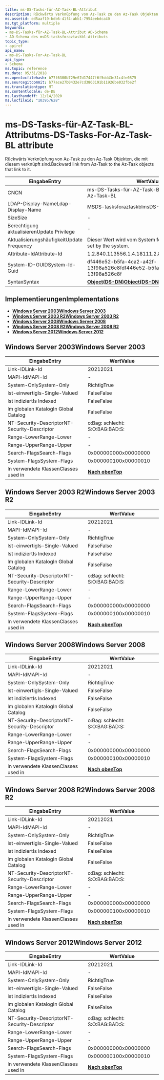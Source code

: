 ```yaml
---
title: ms-DS-Tasks-für-AZ-Task-BL-Attribut
description: Rückwärts Verknüpfung von Az-Task zu den Az-Task Objekten, die mit diesem verknüpft sind.
ms.assetid: ed5aaf19-bdb6-41f4-abb1-7954eebdca40
ms.tgt_platform: multiple
keywords:
- ms-DS-Tasks-für-AZ-Task-BL-Attribut AD-Schema
- AD-Schema des msDS-tasksforaztaskbl-Attributs
topic_type:
- apiref
api_name:
- ms-DS-Tasks-For-Az-Task-BL
api_type:
- Schema
ms.topic: reference
ms.date: 05/31/2018
ms.openlocfilehash: b77f6300b729e67d17447f6f5dd43e31c4fe0875
ms.sourcegitcommit: b77ace27b0432e7cd3863191b11926be032fbe2f
ms.translationtype: MT
ms.contentlocale: de-DE
ms.lasthandoff: 12/14/2020
ms.locfileid: "103957628"
---
```

# <a name="ms-ds-tasks-for-az-task-bl-attribute"></a><span data-ttu-id="65f87-105">ms-DS-Tasks-für-AZ-Task-BL-Attribut</span><span class="sxs-lookup"><span data-stu-id="65f87-105">ms-DS-Tasks-For-Az-Task-BL attribute</span></span>

<span data-ttu-id="65f87-106">Rückwärts Verknüpfung von Az-Task zu den Az-Task Objekten, die mit diesem verknüpft sind.</span><span class="sxs-lookup"><span data-stu-id="65f87-106">Backward link from Az-Task to the Az-Task objects that link to it.</span></span>



| <span data-ttu-id="65f87-107">Eingabe</span><span class="sxs-lookup"><span data-stu-id="65f87-107">Entry</span></span> | <span data-ttu-id="65f87-108">Wert</span><span class="sxs-lookup"><span data-stu-id="65f87-108">Value</span></span> |
|-------------------|-----------------------------------------|
| <span data-ttu-id="65f87-109">CN</span><span class="sxs-lookup"><span data-stu-id="65f87-109">CN</span></span>                | <span data-ttu-id="65f87-110">ms-DS-Tasks-für-AZ-Task-BL</span><span class="sxs-lookup"><span data-stu-id="65f87-110">ms-DS-Tasks-For-Az-Task-BL</span></span>              |
| <span data-ttu-id="65f87-111">LDAP-Display-Name</span><span class="sxs-lookup"><span data-stu-id="65f87-111">Ldap-Display-Name</span></span> | <span data-ttu-id="65f87-112">MSDS-tasksforaztaskbl</span><span class="sxs-lookup"><span data-stu-id="65f87-112">msDS-TasksForAzTaskBL</span></span>                   |
| <span data-ttu-id="65f87-113">Size</span><span class="sxs-lookup"><span data-stu-id="65f87-113">Size</span></span>              | \-                                      |
| <span data-ttu-id="65f87-114">Berechtigung aktualisieren</span><span class="sxs-lookup"><span data-stu-id="65f87-114">Update Privilege</span></span>  | \-                                      |
| <span data-ttu-id="65f87-115">Aktualisierungshäufigkeit</span><span class="sxs-lookup"><span data-stu-id="65f87-115">Update Frequency</span></span>  | <span data-ttu-id="65f87-116">Dieser Wert wird vom System festgelegt.</span><span class="sxs-lookup"><span data-stu-id="65f87-116">This value is set by the system.</span></span>        |
| <span data-ttu-id="65f87-117">Attribute-Id</span><span class="sxs-lookup"><span data-stu-id="65f87-117">Attribute-Id</span></span>      | <span data-ttu-id="65f87-118">1.2.840.113556.1.4.1811</span><span class="sxs-lookup"><span data-stu-id="65f87-118">1.2.840.113556.1.4.1811</span></span>                 |
| <span data-ttu-id="65f87-119">System-ID-GUID</span><span class="sxs-lookup"><span data-stu-id="65f87-119">System-Id-Guid</span></span>    | <span data-ttu-id="65f87-120">df446e52-b5fa-4ca2-a42f-13f98a526c8f</span><span class="sxs-lookup"><span data-stu-id="65f87-120">df446e52-b5fa-4ca2-a42f-13f98a526c8f</span></span>    |
| <span data-ttu-id="65f87-121">Syntax</span><span class="sxs-lookup"><span data-stu-id="65f87-121">Syntax</span></span>            | [<span data-ttu-id="65f87-122">**Object(DS-DN)**</span><span class="sxs-lookup"><span data-stu-id="65f87-122">**Object(DS-DN)**</span></span>](s-object-ds-dn.md) |



## <a name="implementations"></a><span data-ttu-id="65f87-123">Implementierungen</span><span class="sxs-lookup"><span data-stu-id="65f87-123">Implementations</span></span>

-   [<span data-ttu-id="65f87-124">**Windows Server 2003**</span><span class="sxs-lookup"><span data-stu-id="65f87-124">**Windows Server 2003**</span></span>](#windows-server-2003)
-   [<span data-ttu-id="65f87-125">**Windows Server 2003 R2**</span><span class="sxs-lookup"><span data-stu-id="65f87-125">**Windows Server 2003 R2**</span></span>](#windows-server-2003-r2)
-   [<span data-ttu-id="65f87-126">**Windows Server 2008**</span><span class="sxs-lookup"><span data-stu-id="65f87-126">**Windows Server 2008**</span></span>](#windows-server-2008)
-   [<span data-ttu-id="65f87-127">**Windows Server 2008 R2**</span><span class="sxs-lookup"><span data-stu-id="65f87-127">**Windows Server 2008 R2**</span></span>](#windows-server-2008-r2)
-   [<span data-ttu-id="65f87-128">**Windows Server 2012**</span><span class="sxs-lookup"><span data-stu-id="65f87-128">**Windows Server 2012**</span></span>](#windows-server-2012)

## <a name="windows-server-2003"></a><span data-ttu-id="65f87-129">Windows Server 2003</span><span class="sxs-lookup"><span data-stu-id="65f87-129">Windows Server 2003</span></span>



| <span data-ttu-id="65f87-130">Eingabe</span><span class="sxs-lookup"><span data-stu-id="65f87-130">Entry</span></span> | <span data-ttu-id="65f87-131">Wert</span><span class="sxs-lookup"><span data-stu-id="65f87-131">Value</span></span> |
|------------------------|---------------------------------|
| <span data-ttu-id="65f87-132">Link-ID</span><span class="sxs-lookup"><span data-stu-id="65f87-132">Link-Id</span></span>                | <span data-ttu-id="65f87-133">2021</span><span class="sxs-lookup"><span data-stu-id="65f87-133">2021</span></span>                            |
| <span data-ttu-id="65f87-134">MAPI-Id</span><span class="sxs-lookup"><span data-stu-id="65f87-134">MAPI-Id</span></span>                | \-                              |
| <span data-ttu-id="65f87-135">System-Only</span><span class="sxs-lookup"><span data-stu-id="65f87-135">System-Only</span></span>            | <span data-ttu-id="65f87-136">Richtig</span><span class="sxs-lookup"><span data-stu-id="65f87-136">True</span></span>                            |
| <span data-ttu-id="65f87-137">Ist-einwertig</span><span class="sxs-lookup"><span data-stu-id="65f87-137">Is-Single-Valued</span></span>       | <span data-ttu-id="65f87-138">False</span><span class="sxs-lookup"><span data-stu-id="65f87-138">False</span></span>                           |
| <span data-ttu-id="65f87-139">Ist indiziert</span><span class="sxs-lookup"><span data-stu-id="65f87-139">Is Indexed</span></span>             | <span data-ttu-id="65f87-140">False</span><span class="sxs-lookup"><span data-stu-id="65f87-140">False</span></span>                           |
| <span data-ttu-id="65f87-141">Im globalen Katalog</span><span class="sxs-lookup"><span data-stu-id="65f87-141">In Global Catalog</span></span>      | <span data-ttu-id="65f87-142">False</span><span class="sxs-lookup"><span data-stu-id="65f87-142">False</span></span>                           |
| <span data-ttu-id="65f87-143">NT-Security-Descriptor</span><span class="sxs-lookup"><span data-stu-id="65f87-143">NT-Security-Descriptor</span></span> | <span data-ttu-id="65f87-144">o:Bag: schlecht: S:</span><span class="sxs-lookup"><span data-stu-id="65f87-144">O:BAG:BAD:S:</span></span>                    |
| <span data-ttu-id="65f87-145">Range-Lower</span><span class="sxs-lookup"><span data-stu-id="65f87-145">Range-Lower</span></span>            | \-                              |
| <span data-ttu-id="65f87-146">Range-Upper</span><span class="sxs-lookup"><span data-stu-id="65f87-146">Range-Upper</span></span>            | \-                              |
| <span data-ttu-id="65f87-147">Search-Flags</span><span class="sxs-lookup"><span data-stu-id="65f87-147">Search-Flags</span></span>           | <span data-ttu-id="65f87-148">0x00000000</span><span class="sxs-lookup"><span data-stu-id="65f87-148">0x00000000</span></span>                      |
| <span data-ttu-id="65f87-149">System-Flags</span><span class="sxs-lookup"><span data-stu-id="65f87-149">System-Flags</span></span>           | <span data-ttu-id="65f87-150">0x00000010</span><span class="sxs-lookup"><span data-stu-id="65f87-150">0x00000010</span></span>                      |
| <span data-ttu-id="65f87-151">In verwendete Klassen</span><span class="sxs-lookup"><span data-stu-id="65f87-151">Classes used in</span></span>        | [<span data-ttu-id="65f87-152">**Nach oben**</span><span class="sxs-lookup"><span data-stu-id="65f87-152">**Top**</span></span>](c-top.md)<br/> |



## <a name="windows-server-2003-r2"></a><span data-ttu-id="65f87-153">Windows Server 2003 R2</span><span class="sxs-lookup"><span data-stu-id="65f87-153">Windows Server 2003 R2</span></span>



| <span data-ttu-id="65f87-154">Eingabe</span><span class="sxs-lookup"><span data-stu-id="65f87-154">Entry</span></span> | <span data-ttu-id="65f87-155">Wert</span><span class="sxs-lookup"><span data-stu-id="65f87-155">Value</span></span> |
|------------------------|---------------------------------|
| <span data-ttu-id="65f87-156">Link-ID</span><span class="sxs-lookup"><span data-stu-id="65f87-156">Link-Id</span></span>                | <span data-ttu-id="65f87-157">2021</span><span class="sxs-lookup"><span data-stu-id="65f87-157">2021</span></span>                            |
| <span data-ttu-id="65f87-158">MAPI-Id</span><span class="sxs-lookup"><span data-stu-id="65f87-158">MAPI-Id</span></span>                | \-                              |
| <span data-ttu-id="65f87-159">System-Only</span><span class="sxs-lookup"><span data-stu-id="65f87-159">System-Only</span></span>            | <span data-ttu-id="65f87-160">Richtig</span><span class="sxs-lookup"><span data-stu-id="65f87-160">True</span></span>                            |
| <span data-ttu-id="65f87-161">Ist-einwertig</span><span class="sxs-lookup"><span data-stu-id="65f87-161">Is-Single-Valued</span></span>       | <span data-ttu-id="65f87-162">False</span><span class="sxs-lookup"><span data-stu-id="65f87-162">False</span></span>                           |
| <span data-ttu-id="65f87-163">Ist indiziert</span><span class="sxs-lookup"><span data-stu-id="65f87-163">Is Indexed</span></span>             | <span data-ttu-id="65f87-164">False</span><span class="sxs-lookup"><span data-stu-id="65f87-164">False</span></span>                           |
| <span data-ttu-id="65f87-165">Im globalen Katalog</span><span class="sxs-lookup"><span data-stu-id="65f87-165">In Global Catalog</span></span>      | <span data-ttu-id="65f87-166">False</span><span class="sxs-lookup"><span data-stu-id="65f87-166">False</span></span>                           |
| <span data-ttu-id="65f87-167">NT-Security-Descriptor</span><span class="sxs-lookup"><span data-stu-id="65f87-167">NT-Security-Descriptor</span></span> | <span data-ttu-id="65f87-168">o:Bag: schlecht: S:</span><span class="sxs-lookup"><span data-stu-id="65f87-168">O:BAG:BAD:S:</span></span>                    |
| <span data-ttu-id="65f87-169">Range-Lower</span><span class="sxs-lookup"><span data-stu-id="65f87-169">Range-Lower</span></span>            | \-                              |
| <span data-ttu-id="65f87-170">Range-Upper</span><span class="sxs-lookup"><span data-stu-id="65f87-170">Range-Upper</span></span>            | \-                              |
| <span data-ttu-id="65f87-171">Search-Flags</span><span class="sxs-lookup"><span data-stu-id="65f87-171">Search-Flags</span></span>           | <span data-ttu-id="65f87-172">0x00000000</span><span class="sxs-lookup"><span data-stu-id="65f87-172">0x00000000</span></span>                      |
| <span data-ttu-id="65f87-173">System-Flags</span><span class="sxs-lookup"><span data-stu-id="65f87-173">System-Flags</span></span>           | <span data-ttu-id="65f87-174">0x00000010</span><span class="sxs-lookup"><span data-stu-id="65f87-174">0x00000010</span></span>                      |
| <span data-ttu-id="65f87-175">In verwendete Klassen</span><span class="sxs-lookup"><span data-stu-id="65f87-175">Classes used in</span></span>        | [<span data-ttu-id="65f87-176">**Nach oben**</span><span class="sxs-lookup"><span data-stu-id="65f87-176">**Top**</span></span>](c-top.md)<br/> |



## <a name="windows-server-2008"></a><span data-ttu-id="65f87-177">Windows Server 2008</span><span class="sxs-lookup"><span data-stu-id="65f87-177">Windows Server 2008</span></span>



| <span data-ttu-id="65f87-178">Eingabe</span><span class="sxs-lookup"><span data-stu-id="65f87-178">Entry</span></span> | <span data-ttu-id="65f87-179">Wert</span><span class="sxs-lookup"><span data-stu-id="65f87-179">Value</span></span> |
|------------------------|---------------------------------|
| <span data-ttu-id="65f87-180">Link-ID</span><span class="sxs-lookup"><span data-stu-id="65f87-180">Link-Id</span></span>                | <span data-ttu-id="65f87-181">2021</span><span class="sxs-lookup"><span data-stu-id="65f87-181">2021</span></span>                            |
| <span data-ttu-id="65f87-182">MAPI-Id</span><span class="sxs-lookup"><span data-stu-id="65f87-182">MAPI-Id</span></span>                | \-                              |
| <span data-ttu-id="65f87-183">System-Only</span><span class="sxs-lookup"><span data-stu-id="65f87-183">System-Only</span></span>            | <span data-ttu-id="65f87-184">Richtig</span><span class="sxs-lookup"><span data-stu-id="65f87-184">True</span></span>                            |
| <span data-ttu-id="65f87-185">Ist-einwertig</span><span class="sxs-lookup"><span data-stu-id="65f87-185">Is-Single-Valued</span></span>       | <span data-ttu-id="65f87-186">False</span><span class="sxs-lookup"><span data-stu-id="65f87-186">False</span></span>                           |
| <span data-ttu-id="65f87-187">Ist indiziert</span><span class="sxs-lookup"><span data-stu-id="65f87-187">Is Indexed</span></span>             | <span data-ttu-id="65f87-188">False</span><span class="sxs-lookup"><span data-stu-id="65f87-188">False</span></span>                           |
| <span data-ttu-id="65f87-189">Im globalen Katalog</span><span class="sxs-lookup"><span data-stu-id="65f87-189">In Global Catalog</span></span>      | <span data-ttu-id="65f87-190">False</span><span class="sxs-lookup"><span data-stu-id="65f87-190">False</span></span>                           |
| <span data-ttu-id="65f87-191">NT-Security-Descriptor</span><span class="sxs-lookup"><span data-stu-id="65f87-191">NT-Security-Descriptor</span></span> | <span data-ttu-id="65f87-192">o:Bag: schlecht: S:</span><span class="sxs-lookup"><span data-stu-id="65f87-192">O:BAG:BAD:S:</span></span>                    |
| <span data-ttu-id="65f87-193">Range-Lower</span><span class="sxs-lookup"><span data-stu-id="65f87-193">Range-Lower</span></span>            | \-                              |
| <span data-ttu-id="65f87-194">Range-Upper</span><span class="sxs-lookup"><span data-stu-id="65f87-194">Range-Upper</span></span>            | \-                              |
| <span data-ttu-id="65f87-195">Search-Flags</span><span class="sxs-lookup"><span data-stu-id="65f87-195">Search-Flags</span></span>           | <span data-ttu-id="65f87-196">0x00000000</span><span class="sxs-lookup"><span data-stu-id="65f87-196">0x00000000</span></span>                      |
| <span data-ttu-id="65f87-197">System-Flags</span><span class="sxs-lookup"><span data-stu-id="65f87-197">System-Flags</span></span>           | <span data-ttu-id="65f87-198">0x00000010</span><span class="sxs-lookup"><span data-stu-id="65f87-198">0x00000010</span></span>                      |
| <span data-ttu-id="65f87-199">In verwendete Klassen</span><span class="sxs-lookup"><span data-stu-id="65f87-199">Classes used in</span></span>        | [<span data-ttu-id="65f87-200">**Nach oben**</span><span class="sxs-lookup"><span data-stu-id="65f87-200">**Top**</span></span>](c-top.md)<br/> |



## <a name="windows-server-2008-r2"></a><span data-ttu-id="65f87-201">Windows Server 2008 R2</span><span class="sxs-lookup"><span data-stu-id="65f87-201">Windows Server 2008 R2</span></span>



| <span data-ttu-id="65f87-202">Eingabe</span><span class="sxs-lookup"><span data-stu-id="65f87-202">Entry</span></span> | <span data-ttu-id="65f87-203">Wert</span><span class="sxs-lookup"><span data-stu-id="65f87-203">Value</span></span> |
|------------------------|---------------------------------|
| <span data-ttu-id="65f87-204">Link-ID</span><span class="sxs-lookup"><span data-stu-id="65f87-204">Link-Id</span></span>                | <span data-ttu-id="65f87-205">2021</span><span class="sxs-lookup"><span data-stu-id="65f87-205">2021</span></span>                            |
| <span data-ttu-id="65f87-206">MAPI-Id</span><span class="sxs-lookup"><span data-stu-id="65f87-206">MAPI-Id</span></span>                | \-                              |
| <span data-ttu-id="65f87-207">System-Only</span><span class="sxs-lookup"><span data-stu-id="65f87-207">System-Only</span></span>            | <span data-ttu-id="65f87-208">Richtig</span><span class="sxs-lookup"><span data-stu-id="65f87-208">True</span></span>                            |
| <span data-ttu-id="65f87-209">Ist-einwertig</span><span class="sxs-lookup"><span data-stu-id="65f87-209">Is-Single-Valued</span></span>       | <span data-ttu-id="65f87-210">False</span><span class="sxs-lookup"><span data-stu-id="65f87-210">False</span></span>                           |
| <span data-ttu-id="65f87-211">Ist indiziert</span><span class="sxs-lookup"><span data-stu-id="65f87-211">Is Indexed</span></span>             | <span data-ttu-id="65f87-212">False</span><span class="sxs-lookup"><span data-stu-id="65f87-212">False</span></span>                           |
| <span data-ttu-id="65f87-213">Im globalen Katalog</span><span class="sxs-lookup"><span data-stu-id="65f87-213">In Global Catalog</span></span>      | <span data-ttu-id="65f87-214">False</span><span class="sxs-lookup"><span data-stu-id="65f87-214">False</span></span>                           |
| <span data-ttu-id="65f87-215">NT-Security-Descriptor</span><span class="sxs-lookup"><span data-stu-id="65f87-215">NT-Security-Descriptor</span></span> | <span data-ttu-id="65f87-216">o:Bag: schlecht: S:</span><span class="sxs-lookup"><span data-stu-id="65f87-216">O:BAG:BAD:S:</span></span>                    |
| <span data-ttu-id="65f87-217">Range-Lower</span><span class="sxs-lookup"><span data-stu-id="65f87-217">Range-Lower</span></span>            | \-                              |
| <span data-ttu-id="65f87-218">Range-Upper</span><span class="sxs-lookup"><span data-stu-id="65f87-218">Range-Upper</span></span>            | \-                              |
| <span data-ttu-id="65f87-219">Search-Flags</span><span class="sxs-lookup"><span data-stu-id="65f87-219">Search-Flags</span></span>           | <span data-ttu-id="65f87-220">0x00000000</span><span class="sxs-lookup"><span data-stu-id="65f87-220">0x00000000</span></span>                      |
| <span data-ttu-id="65f87-221">System-Flags</span><span class="sxs-lookup"><span data-stu-id="65f87-221">System-Flags</span></span>           | <span data-ttu-id="65f87-222">0x00000010</span><span class="sxs-lookup"><span data-stu-id="65f87-222">0x00000010</span></span>                      |
| <span data-ttu-id="65f87-223">In verwendete Klassen</span><span class="sxs-lookup"><span data-stu-id="65f87-223">Classes used in</span></span>        | [<span data-ttu-id="65f87-224">**Nach oben**</span><span class="sxs-lookup"><span data-stu-id="65f87-224">**Top**</span></span>](c-top.md)<br/> |



## <a name="windows-server-2012"></a><span data-ttu-id="65f87-225">Windows Server 2012</span><span class="sxs-lookup"><span data-stu-id="65f87-225">Windows Server 2012</span></span>



| <span data-ttu-id="65f87-226">Eingabe</span><span class="sxs-lookup"><span data-stu-id="65f87-226">Entry</span></span> | <span data-ttu-id="65f87-227">Wert</span><span class="sxs-lookup"><span data-stu-id="65f87-227">Value</span></span> |
|------------------------|---------------------------------|
| <span data-ttu-id="65f87-228">Link-ID</span><span class="sxs-lookup"><span data-stu-id="65f87-228">Link-Id</span></span>                | <span data-ttu-id="65f87-229">2021</span><span class="sxs-lookup"><span data-stu-id="65f87-229">2021</span></span>                            |
| <span data-ttu-id="65f87-230">MAPI-Id</span><span class="sxs-lookup"><span data-stu-id="65f87-230">MAPI-Id</span></span>                | \-                              |
| <span data-ttu-id="65f87-231">System-Only</span><span class="sxs-lookup"><span data-stu-id="65f87-231">System-Only</span></span>            | <span data-ttu-id="65f87-232">Richtig</span><span class="sxs-lookup"><span data-stu-id="65f87-232">True</span></span>                            |
| <span data-ttu-id="65f87-233">Ist-einwertig</span><span class="sxs-lookup"><span data-stu-id="65f87-233">Is-Single-Valued</span></span>       | <span data-ttu-id="65f87-234">False</span><span class="sxs-lookup"><span data-stu-id="65f87-234">False</span></span>                           |
| <span data-ttu-id="65f87-235">Ist indiziert</span><span class="sxs-lookup"><span data-stu-id="65f87-235">Is Indexed</span></span>             | <span data-ttu-id="65f87-236">False</span><span class="sxs-lookup"><span data-stu-id="65f87-236">False</span></span>                           |
| <span data-ttu-id="65f87-237">Im globalen Katalog</span><span class="sxs-lookup"><span data-stu-id="65f87-237">In Global Catalog</span></span>      | <span data-ttu-id="65f87-238">False</span><span class="sxs-lookup"><span data-stu-id="65f87-238">False</span></span>                           |
| <span data-ttu-id="65f87-239">NT-Security-Descriptor</span><span class="sxs-lookup"><span data-stu-id="65f87-239">NT-Security-Descriptor</span></span> | <span data-ttu-id="65f87-240">o:Bag: schlecht: S:</span><span class="sxs-lookup"><span data-stu-id="65f87-240">O:BAG:BAD:S:</span></span>                    |
| <span data-ttu-id="65f87-241">Range-Lower</span><span class="sxs-lookup"><span data-stu-id="65f87-241">Range-Lower</span></span>            | \-                              |
| <span data-ttu-id="65f87-242">Range-Upper</span><span class="sxs-lookup"><span data-stu-id="65f87-242">Range-Upper</span></span>            | \-                              |
| <span data-ttu-id="65f87-243">Search-Flags</span><span class="sxs-lookup"><span data-stu-id="65f87-243">Search-Flags</span></span>           | <span data-ttu-id="65f87-244">0x00000000</span><span class="sxs-lookup"><span data-stu-id="65f87-244">0x00000000</span></span>                      |
| <span data-ttu-id="65f87-245">System-Flags</span><span class="sxs-lookup"><span data-stu-id="65f87-245">System-Flags</span></span>           | <span data-ttu-id="65f87-246">0x00000010</span><span class="sxs-lookup"><span data-stu-id="65f87-246">0x00000010</span></span>                      |
| <span data-ttu-id="65f87-247">In verwendete Klassen</span><span class="sxs-lookup"><span data-stu-id="65f87-247">Classes used in</span></span>        | [<span data-ttu-id="65f87-248">**Nach oben**</span><span class="sxs-lookup"><span data-stu-id="65f87-248">**Top**</span></span>](c-top.md)<br/> |



 

 






